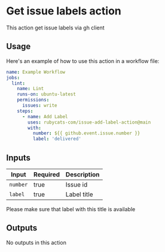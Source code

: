 # Get issue labels action

This action get issue labels via gh client

## Usage

Here's an example of how to use this action in a workflow file:

```yaml
name: Example Workflow
jobs:
  lint:
    name: Lint
    runs-on: ubuntu-latest
    permissions:
      issues: write
    steps:
      - name: Add Label
        uses: rubycats-com/issue-add-label-action@main
        with:
          number: ${{ github.event.issue.number }}
          label: 'delivered'
```

## Inputs

| Input    | Required | Description |
|----------|----------|-------------|
| `number` | true     | Issue id    |
| `label`  | true     | Label title |

Please make sure that label with this title is available

## Outputs

No outputs in this action
